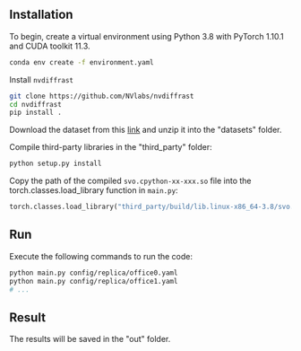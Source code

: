 ## Installation
To begin, create a virtual environment using Python 3.8 with PyTorch 1.10.1 and CUDA toolkit 11.3.

```bash
conda env create -f environment.yaml
```

Install `nvdiffrast`

```bash
git clone https://github.com/NVlabs/nvdiffrast
cd nvdiffrast
pip install .
```

Download the dataset from this [link](https://pan.baidu.com/s/1byeUjoqzJCfHEmUZMeNRoQ?pwd=bsjp) and unzip it into the "datasets" folder.

Compile third-party libraries in the "third_party" folder:

```bash
python setup.py install
```

Copy the path of the compiled `svo.cpython-xx-xxx.so` file into the torch.classes.load_library function in `main.py`:

```python
torch.classes.load_library("third_party/build/lib.linux-x86_64-3.8/svo.cpython-38-x86_64-linux-gnu.so")
```

## Run
Execute the following commands to run the code:

```bash
python main.py config/replica/office0.yaml
python main.py config/replica/office1.yaml
# ...
```

## Result
The results will be saved in the "out" folder.